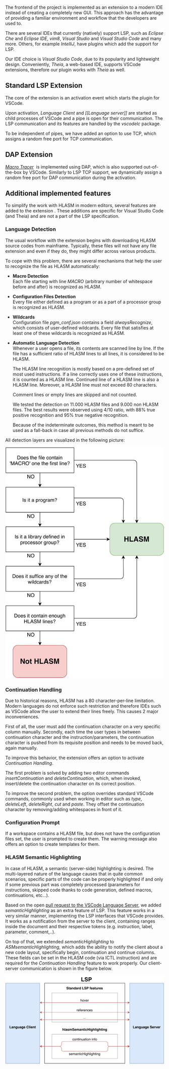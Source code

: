 The frontend of the project is implemented as an extension to a modern IDE instead of creating a completely new GUI. This approach has the advantage of providing a familiar environment and workflow that the developers are used to.

There are several IDEs that currently (natively) support LSP, such as *Eclipse Che* and *Eclipse IDE*, *vim8*, *Visual Studio* and *Visual Studio Code* and many more. Others, for example *IntelliJ*, have plugins which add the support for LSP.

Our IDE choice is *Visual Studio Code*, due to its popularity and lightweight design. Conveniently, *Theia*, a web-based IDE, supports VSCode extensions, therefore our plugin works with *Theia* as well.

Standard LSP Extension
----------------------

The core of the extension is an activation event which starts the plugin for VSCode.

Upon activation, *Language Client* and *[[Language server]]* are started as child processes of VSCode and a pipe is open for their communication. The LSP communication and its features are handled by the *vscodelc* package.

To be independent of pipes, we have added an option to use TCP, which assigns a random free port for TCP communication.

DAP Extension
-------------

[*Macro Tracer*](https://github.com/eclipse/che-che4z-lsp-for-hlasm/wiki/Macro-tracer)  is implemented using DAP, which is also supported out-of-the-box by VSCode. Similarly to LSP TCP support, we dynamically assign a random free port for DAP communication during the activation.

Additional implemented features
-------------------------------

To simplify the work with HLASM in modern editors, several features are added to the extension . These additions are specific for Visual Studio Code (and Theia) and are not a part of the LSP specification.

### Language Detection

The usual workflow with the extension begins with downloading HLASM source codes from mainframe. Typically, these files will not have any file extension and even if they do, they might differ across various products.

To cope with this problem, there are several mechanisms that help the user to recognize the file as HLASM automatically:

- **Macro Detection**  
Each file starting with line *MACRO* (arbitrary number of whitespace before and after) is recognized as HLASM.

- **Configuration Files Detection**  
Every file either defined as a program or as a part of a processor group is recognized as HLASM.

- **Wildcards**  
Configuration file *pgm\_conf.json* contains a field *alwaysRecognize*, which consists of user-defined wildcards. Every file that satisfies at least one of these wildcards is recognized as HLASM.

- **Automatic Language Detection**  
    Whenever a user opens a file, its contents are scanned line by line. If the file has a sufficient ratio of HLASM lines to all lines, it is considered to be HLASM.

    The HLASM line recognition is mostly based on a pre-defined set of most used instructions. If a line correctly uses one of these instructions, it is counted as a HLASM line. Continued line of a HLASM line is also a HLASM line. Moreover, a HLASM line must not exceed 80 characters.

    Comment lines or empty lines are skipped and not counted.

    We tested the detection on 11.000 HLASM files and 9.000 non HLASM files. The best results were observed using 4/10 ratio, with 88% true positive recognition and 95% true negative recognition.

    Because of the indeterminate outcomes, this method is meant to be used as a fall-back in case all previous methods do not suffice.

All detection layers are visualized in the following picture:

<img src="img/lang_detection.svg" alt="Language Detection layers." />

### Continuation Handling

Due to historical reasons, HLASM has a 80 character-per-line limitation. Modern languages do not enforce such restriction and therefore IDEs such as VSCode allow the user to extend their lines freely. This causes 2 major inconveniences.

First of all, the user must add the continuation character on a very specific column manually. Secondly, each time the user types in between continuation character and the instruction/parameters, the continuation character is pushed from its requisite position and needs to be moved back, again manually.

To improve this behavior, the extension offers an option to activate *Continuation Handling*.

The first problem is solved by adding two editor commands *insertContinuation* and *deleteContinuation*, which, when invoked, insert/delete the continuation character on its correct position.

To improve the second problem, the option overrides standard VSCode commands, commonly used when working in editor such as *type*, *deleteLeft*, *deleteRight*, *cut* and *paste*. They offset the continuation character by removing/adding whitespaces in front of it.

### Configuration Prompt

If a workspace contains a HLASM file, but does not have the configuration files set, the user is prompted to create them. The warning message also offers an option to create templates for them.

### HLASM Semantic Highlighting

In case of HLASM, a semantic (server-side) highlighting is desired. The multi-layered nature of the language causes that in quite common scenarios, specific parts of the code can be properly highlighted if and only if some previous part was completely processed (parameters for instructions, skipped code thanks to code generation, defined macros, continuations, etc...).

Based on the open [pull request to the VSCode Language Server](https://github.com/microsoft/vscode-languageserver-node/pull/367/files), we added *semanticHighlighting* as an extra feature of LSP. This feature works in a very similar manner, implementing the LSP interfaces that VSCode provides. It works as a notification from the server to the client, containing ranges inside the document and their respective tokens (e.g. instruction, label, parameter, comment,..).

On top of that, we extended *semanticHighlighting* to *ASMsemanticHighlighting*, which adds the ability to notify the client about a new code layout, specifically begin, continuation and continue columns. These fields can be set in the HLASM code (via ICTL instruction) and are required for the *Continuation Handling* feature to work properly. Our client-server communication is shown in the figure below.

<img src="img/lsp_addition.svg" alt="The addition of semantic highlighting to the LSP communication." />